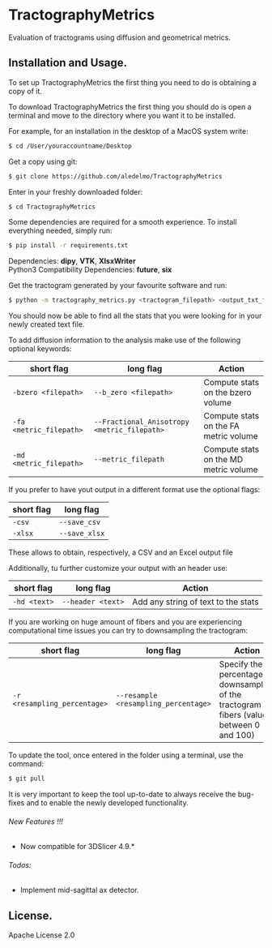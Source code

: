 # TractographyMetrics
Evaluation of tractograms using diffusion and geometrical metrics.

##


## Installation and Usage.

To set up TractographyMetrics the first thing you need to do is obtaining a copy of it.

To download TractographyMetrics the first thing you should do is open a terminal and move to the directory where you want it to
be installed.

For example, for an installation in the desktop of a MacOS system write:
```sh
$ cd /User/youraccountname/Desktop
```

Get a copy using git:
```sh
$ git clone https://github.com/aledelmo/TractographyMetrics
```

Enter in your freshly downloaded folder:
```sh
$ cd TractographyMetrics
```

Some dependencies are required for a smooth experience. To install everything needed, simply run:
```sh
$ pip install -r requirements.txt
```

Dependencies: **dipy**, **VTK**, **XlsxWriter** <br />
Python3 Compatibility Dependencies: **future**, **six** <br />

Get the tractogram generated by your favourite software and run:
```sh
$ python -m tractography_metrics.py <tractogram_filepath> <output_txt_file> <query_filepath>
```

You should now be able to find all the stats that you were looking for in your newly created text file.

To add diffusion information to the analysis make use of the following optional keywords:

| short flag | long flag | Action |
| ------ | ------ | ------ |
| ```-bzero <filepath>``` | ```--b_zero <filepath>``` | Compute stats on the bzero volume  |
| ```-fa <metric_filepath>``` | ```--Fractional_Anisotropy <metric_filepath>``` | Compute stats on the FA metric volume |
| ```-md <metric_filepath>``` | ```--metric_filepath``` | Compute stats on the MD metric volume |

If you prefer to have yout output in a different format use the optional flags:

| short flag | long flag |
| ------ | ------ |
| ```-csv``` | ```--save_csv``` |
| ```-xlsx``` | ```--save_xlsx``` |

These allows to obtain, respectively, a CSV and an Excel output file

Additionally, tu further customize your output with an header use:

| short flag | long flag | Action |
| ------ | ------ | ------ |
| ```-hd <text>``` | ```--header <text>``` | Add any string of text to the stats |

If you are working on huge amount of fibers and you are experiencing computational time issues you can try to
downsampling the tractogram:

| short flag | long flag | Action |
| ------ | ------ | ------ |
| ```-r <resampling_percentage>``` | ```--resample <resampling_percentage>``` | Specify the percentage of downsampling of the tractogram fibers (value between 0 and 100) |

To update the tool, once entered in the folder using a terminal, use the command:
 ```sh
$ git pull
```

It is very important to keep the tool up-to-date to always receive the bug-fixes and to enable the newly developed
functionality.

###### New Features !!!

  - Now compatible for 3DSlicer 4.9.*
  
###### Todos:

 - Implement mid-sagittal ax detector.
 
 License.
----

Apache License 2.0
